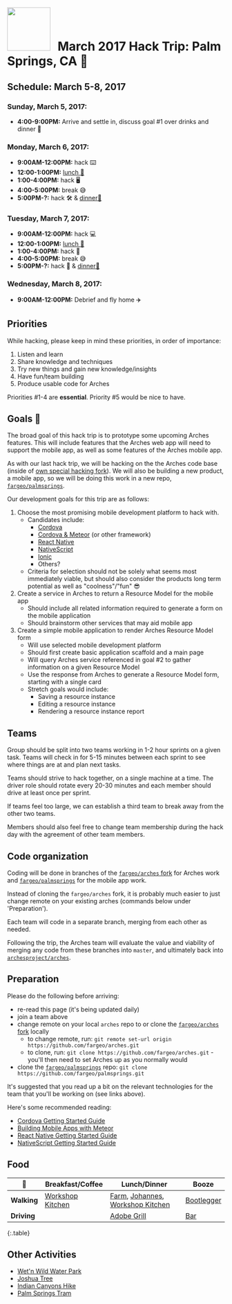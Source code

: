 # <img src="https://cdn.hyperdev.com/us-east-1%3A4de1905f-9bcc-459c-abfd-32ebad23c54c%2F11509357.png" style="width: 100px; margin-right:10px;"/> March 2017 Hack Trip: Palm Springs, CA 🌴

## Schedule: March 5-8, 2017

### Sunday, March 5, 2017:
- **4:00-9:00PM:** Arrive and settle in, discuss goal #1 over drinks and dinner 🍺

### Monday, March 6, 2017:
- **9:00AM-12:00PM:** hack ⌨️
- **12:00-1:00PM:** [lunch 🍴](#food)
- **1:00-4:00PM:** hack 🖥
- **4:00-5:00PM:** break 😅
- **5:00PM-?:** hack 🛠 & [dinner🍴](#food)

### Tuesday, March 7, 2017:
- **9:00AM-12:00PM:** hack 💻
- **12:00-1:00PM:** [lunch 🍴](#food)
- **1:00-4:00PM:** hack 📱
- **4:00-5:00PM:** break 😅
- **5:00PM-?:** hack 🤘 & [dinner🍴](#food)

### Wednesday, March 8, 2017:
- **9:00AM-12:00PM:** Debrief and fly home ✈️

## Priorities

While hacking, please keep in mind these priorities, in order of importance:

1. Listen and learn
2. Share knowledge and techniques
3. Try new things and gain new knowledge/insights
4. Have fun/team building
5. Produce usable code for Arches

Priorities #1-4 are **essential**.  Priority #5 would be nice to have.

## Goals 💯

The broad goal of this hack trip is to prototype some upcoming Arches features.  This will include features that the Arches web app will need to support the mobile app, as well as some features of the Arches mobile app.

As with our last hack trip, we will be hacking on the the Arches code base (inside of [own special hacking fork](https://github.com/fargeo/arches)).  We will also be building a new product, a mobile app, so we will be doing this work in a new repo, [`fargeo/palmsprings`](https://github.com/fargeo/palmsprings).

Our development goals for this trip are as follows:

1. Choose the most promising mobile development platform to hack with.
    - Candidates include:
        - [Cordova](https://cordova.apache.org/docs/en/latest/)
        - [Cordova & Meteor](https://www.meteor.com/articles/build-mobile-applications-with-meteor) (or other framework)
        - [React Native](https://facebook.github.io/react-native/docs/getting-started.html)
        - [NativeScript](https://www.nativescript.org/)
        - [Ionic](http://ionicframework.com/)
        - Others?
    - Criteria for selection should not be solely what seems most immediately viable, but should also consider the products long term potential as well as "coolness"/"fun" 😎
2. Create a service in Arches to return a Resource Model for the mobile app
    - Should include all related information required to generate a form on the mobile application
    - Should brainstorm other services that may aid mobile app
3. Create a simple mobile application to render Arches Resource Model form
    - Will use selected mobile development platform
    - Should first create basic application scaffold and a main page
    - Will query Arches service referenced in goal #2 to gather information on a given Resource Model
    - Use the response from Arches to generate a Resource Model form, starting with a single card
    - Stretch goals would include:
        - Saving a resource instance
        - Editing a resource instance
        - Rendering a resource instance report

## Teams

Group should be split into two teams working in 1-2 hour sprints on a given task. Teams will check in for 5-15 minutes between each sprint to see where things are at and plan next tasks.

Teams should strive to hack together, on a single machine at a time.  The driver role should rotate every 20-30 minutes and each member should drive at least once per sprint.

If teams feel too large, we can establish a third team to break away from the other two teams.

Members should also feel free to change team membership during the hack day with the agreement of other team members.

## Code organization

Coding will be done in branches of the [`fargeo/arches` fork](https://github.com/fargeo/arches) for Arches work and [`fargeo/palmsprings`](https://github.com/fargeo/palmsprings) for the mobile app work.

Instead of cloning the `fargeo/arches` fork, it is probably much easier to just change remote on your existing arches (commands below under 'Preparation').

Each team will code in a separate branch, merging from each other as needed.

Following the trip, the Arches team will evaluate the value and viability of merging any code from these branches into `master`, and ultimately back into [`archesproject/arches`](https://github.com/archesproject/arches).

## Preparation

Please do the following before arriving:

- re-read this page (it's being updated daily)
- join a team above
- change remote on your local `arches` repo to or clone the [`fargeo/arches` fork](https://github.com/fargeo/arches) locally
    - to change remote, run: `git remote set-url origin https://github.com/fargeo/arches.git`
    - to clone, run: `git clone https://github.com/fargeo/arches.git` - you'll then need to set Arches up as you normally would
- clone the [`fargeo/palmsprings`](https://github.com/fargeo/palmsprings) repo: `git clone https://github.com/fargeo/palmsprings.git`

It's suggested that you read up a bit on the relevant technologies for the team that you'll be working on (see links above).

Here's some recommended reading:
- [Cordova Getting Started Guide](https://cordova.apache.org/#getstarted)
- [Building Mobile Apps with Meteor](https://www.meteor.com/articles/build-mobile-applications-with-meteor)
- [React Native Getting Started Guide](https://facebook.github.io/react-native/docs/getting-started.html)
- [NativeScript Getting Started Guide](http://docs.nativescript.org/tutorial/chapter-0)

## Food

🍴 | **Breakfast/Coffee** | **Lunch/Dinner** | **Booze**
--- | --- | --- | ---
**Walking** | [Workshop Kitchen](http://www.workshoppalmsprings.com) | [Farm](http://www.farmpalmsprings.com), [Johannes](http://www.johannesrestaurants.com), [Workshop Kitchen](http://www.workshoppalmsprings.com) | [Bootlegger](http://www.bootleggertiki.com)
**Driving** | | [Adobe Grill](http://www.laquintaresort.com/dine/adobe-grill/) | [Bar](http://www.barwastaken.com)
{:.table}

## Other Activities
- [Wet'n Wild Water Park](https://www.wetnwildpalmsprings.com)
- [Joshua Tree](https://www.nps.gov/jotr/index.htm)
- [Indian Canyons Hike](http://www.indian-canyons.com/palm.html)
- [Palm Springs Tram](http://www.pstramway.com)
